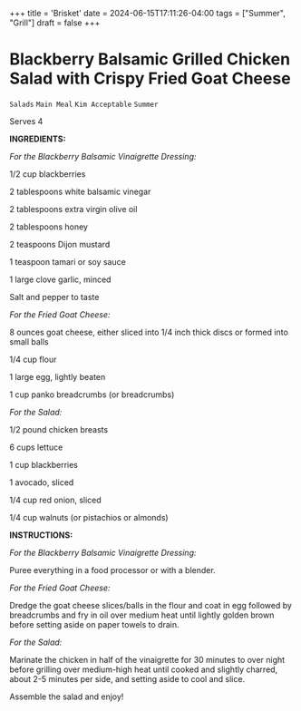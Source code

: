 +++
title = 'Brisket'
date = 2024-06-15T17:11:26-04:00
tags = ["Summer", "Grill"]
draft = false
+++
# Blackberry Balsamic Grilled Chicken Salad with Crispy Fried Goat Cheese

`Salads` `Main Meal` `Kim Acceptable` `Summer`

Serves 4

**INGREDIENTS:**

_For the Blackberry Balsamic Vinaigrette Dressing:_

1/2 cup blackberries

2 tablespoons white balsamic vinegar

2 tablespoons extra virgin olive oil

2 tablespoons honey

2 teaspoons Dijon mustard

1 teaspoon tamari or soy sauce

1 large clove garlic, minced

Salt and pepper to taste

_For the Fried Goat Cheese:_

8 ounces goat cheese, either sliced into 1/4 inch thick discs or formed into small balls

1/4 cup flour

1 large egg, lightly beaten

1 cup panko breadcrumbs (or breadcrumbs)

_For the Salad:_

1/2 pound chicken breasts

6 cups lettuce

1 cup blackberries

1 avocado, sliced

1/4 cup red onion, sliced

1/4 cup walnuts (or pistachios or almonds)

**INSTRUCTIONS:**

_For the Blackberry Balsamic Vinaigrette Dressing:_

Puree everything in a food processor or with a blender.

_For the Fried Goat Cheese:_

Dredge the goat cheese slices/balls in the flour and coat in egg followed by breadcrumbs and fry in oil over medium heat until lightly golden brown before setting aside on paper towels to drain.

_For the Salad:_

Marinate the chicken in half of the vinaigrette for 30 minutes to over night before grilling over medium-high heat until cooked and slightly charred, about 2-5 minutes per side, and setting aside to cool and slice.

Assemble the salad and enjoy!
